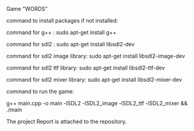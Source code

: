Game "WORDS"

command to install packages if not installed:


command for g++ : sudo apt-get install g++


command for sdl2 : sudo apt-get install libsdl2-dev


command for sdl2 image library: sudo apt-get install libsdl2-image-dev


command for sdl2 ttf library: sudo apt-get install libsdl2-ttf-dev


command for sdl2 mixer library: sudo apt-get install libsdl2-mixer-dev


command to run the game:

g++ main.cpp -o main -lSDL2 -lSDL2_image -lSDL2_ttf -lSDL2_mixer && ./main


The project Report is attached to the repository.
